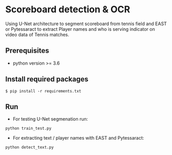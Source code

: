 # Scoreboard detection & OCR
Using U-Net architecture to segment scoreboard from tennis field and EAST or Pytessaract to extract Player names and who is serving indicator on video data of Tennis matches.

## Prerequisites

- python version >= 3.6

## Install required packages
```
$ pip install -r requirements.txt
```

## Run
- For testing U-Net segmenation run:
```
python train_test.py
```
- For extracting text / player names with EAST and Pytessaract:
```
python detect_text.py
```
